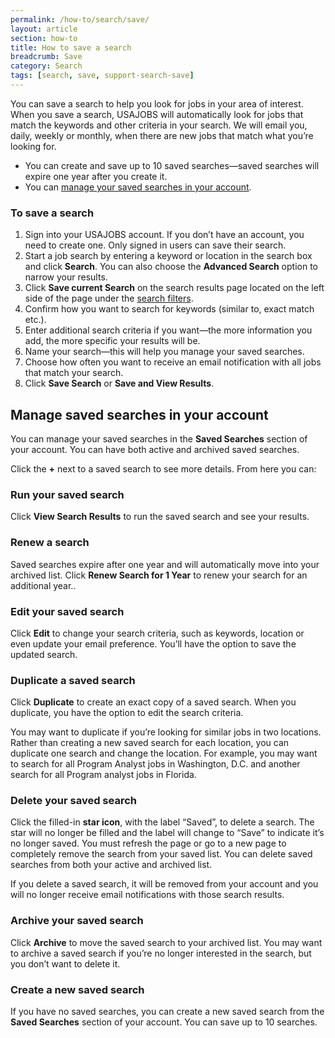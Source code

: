 ```yaml
---
permalink: /how-to/search/save/
layout: article
section: how-to
title: How to save a search
breadcrumb: Save
category: Search
tags: [search, save, support-search-save]
---
```


You can save a search to help you look for jobs in your area of interest. When you save a search, USAJOBS will automatically look for jobs that match the keywords and other criteria in your search. We will email you, daily, weekly or monthly, when there are new jobs that match what you’re looking for.

* You can create and save up to 10 saved searches—saved searches will expire one year after you create it.
* You can [manage your saved searches in your account](#manage-saved-searches-in-your-account).

### To save a search

1.	Sign into your USAJOBS account. If you don’t have an account, you need to create one. Only signed in users can save their search.
2.	Start a job search by entering a keyword or location in the search box and click **Search**. You can also choose the **Advanced Search** option to narrow your results.
3.	Click **Save current Search** on the search results page located on the left side of the page under the [search filters](../filters/).
4.	Confirm how you want to search for keywords (similar to, exact match etc.).
5.	Enter additional search criteria if you want—the more information you add, the more specific your results will be.
6.	Name your search—this will help you manage your saved searches.
7.	Choose how often you want to receive an email notification with all jobs that match your search.
8.	Click **Save Search** or **Save and View Results**.

## Manage saved searches in your account

You can manage your saved searches in the **Saved Searches** section of your account.  You can have both active and archived saved searches. 

Click the **+** next to a saved search to see more details. From here you can:

### Run your saved search
Click **View Search Results** to run the saved search and see your results.

### Renew a search
Saved searches expire after one year and will automatically move into your archived list. Click **Renew Search for 1 Year** to renew your search for an additional year..

### Edit your saved search
Click **Edit** to change your search criteria, such as keywords, location or even update your email preference. You’ll have the option to save the updated search.

### Duplicate a saved search
Click **Duplicate** to create an exact copy of a saved search. When you duplicate, you have the option to edit the search criteria. 

You may want to duplicate if you’re looking for similar jobs in two locations. Rather than creating a new saved search for each location, you can duplicate one search and change the location. For example, you may want to search for all Program Analyst jobs in Washington, D.C. and another search for all Program analyst jobs in Florida.

### Delete your saved search
Click the filled-in **star icon**, with the label “Saved”, to delete a search. The star will no longer be filled and the label will change to “Save” to indicate it’s no longer saved. You must refresh the page or go to a new page to completely remove the search from your saved list. You can delete saved searches from both your active and archived list.

If you delete a saved search, it will be removed from your account and you will no longer receive email notifications with those search results.

### Archive your saved search
Click **Archive** to move the saved search to your archived list. You may want to archive a saved search if you’re no longer interested in the search, but you don’t want to delete it. 

### Create a new saved search
If you have no saved searches, you can create a new saved search from the **Saved Searches** section of your account. You can save up to 10 searches.








